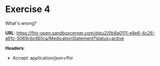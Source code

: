 # Exercise 4

What's wrong?

**URL**: https://fhir-open.sandboxcerner.com/dstu2/0b8a0111-e8e6-4c26-a91c-5069cbc6b1ca/MedicationStatement?status=active

**Headers**: 
* Accept: application/json+fhir